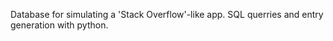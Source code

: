 Database for simulating a 'Stack Overflow'-like app.
SQL querries and entry generation with python.
